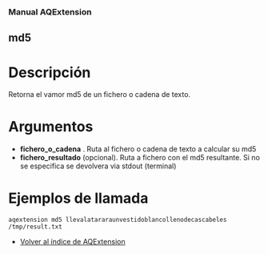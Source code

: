 ### Manual AQExtension

## md5

# Descripción
Retorna el vamor md5 de un fichero o cadena de texto.

# Argumentos
- **fichero_o_cadena** . Ruta al fichero o cadena de texto a calcular su md5
- **fichero_resultado** (opcional). Ruta a fichero con el md5 resultante. Si no se especifica se devolvera via stdout (terminal) 



# Ejemplos de llamada
```
aqextension md5 llevalatararaunvestidoblancollenodecascabeles /tmp/result.txt

```

- [Volver al índice de AQExtension](../index.md)